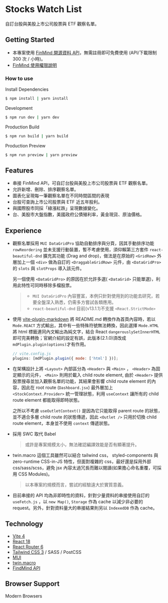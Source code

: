 # Stocks Watch List

自訂台股與美股上市公司股票與 ETF 觀察名單。

## Getting Started

- 本專案使用 [FinMind 開源資料 API](https://finmindtrade.com)，無需註冊即可免費使用 (API/下載限制 300 次 / 小時)。
- <a href="https://finmindtrade.com/analysis/#/Sponsor/sponsor" target="_blank">FinMind 使用權限說明</a>

### How to use

Install Dependencies

```bash
$ npm install | yarn install
```

Development

```bash
$ npm run dev | yarn dev
```

Production Build

```bash
$ npm run build | yarn build
```

Production Preview

```bash
$ npm run preview | yarn preview
```

## Features

- 串接 FinMind API，可自訂台股與美股上市公司股票與 ETF 觀察名單。
- 允許新增、刪除、排序觀察名單。
- 圖表化呈現每一筆觀察名單在不同時間區間的表現
- 台股可查詢上市公司股票與 ETF 近五年股利。
- 與國際股市同採「綠漲紅跌」呈現數據變化。
- 台、美股市大盤指數，美國政府公債殖利率，黃金現貨、原油價格。

## Experience

- 觀察名單採用 `MUI DataGridPro` 協助自動排序與分頁，因其手動排序功能 `rowReordering` 並未支援行動裝置，暫不考慮使用，須仰賴第三方套件 `react-beautiful-dnd` 擴充其功能 (Drag and drop)，做法是在原始的 `<GridRow>` 外層加上一個 `<div>` 做為自訂的 `<DraggableGridRow>` 元件，由 `<DataGridPro>` 的 `slots` 與 `slotProps` 導入該元件。

  另一個使用 `<DataGridPro>` 的原因在於允許多選( `<DataGrid>` 只能單選)，利用此特性可同時移除多檔股票。

  > - `MUI DataGridPro` 內容豐富，本例只針對使用到的功能去研究，若要全盤深入熟悉，仍需多方嘗試各類應用。
  > - `react-beautiful-dnd` 目前(v13.1.1)不支援 `<React.StrictMode>`

- 使用 [vite-plugin-markdown](https://github.com/hmsk/vite-plugin-markdown) 將 README.md 轉換作為首頁內容時，若以 `Mode.REACT` 方式輸出，其中有一些特殊符號無法轉換，因此選擇 `Mode.HTML` 將 html 標籤連同內文輸出為純文字，結合 React `dangerouslySetInnerHTML` 即可完美轉換；官網介紹的設定有誤，此版本(2.1.0)須改成 `mdPlugin.plugin(options)`才有作用。

  ```js
  // vite.config.js
  plugins: [mdPlugin.plugin({ mode: ['html'] })];
  ```

- 在架構設計上將 `<Layout>` 內部區分為 `<Header>` 與 `<Main>` ， `<Header>` 為固定顯示的元件， `<Main>` 則用於載入 child route element, 由於 `<Header>` 提供股票搜尋並加入觀察名單的功能，其結果會影響 child route element 的內容，因此在 root route (`Dashboard.jsx`) 最外層加上 `<StockContext.Provider>` 統一管理狀態，利用 `useContext` 讓所有的 child route element 都能取得即時狀態。

  之所以不考慮 `useOutletContext()` 是因為它只能取得 parent route 的狀態，並不適合多層 child route 的狀態傳遞，因此 `<Outlet />` 只用於切換 child route element，本身並不使用 `context` 傳遞狀態。

- 採用 SWC 取代 Babel
  > 或許是專案規模太小，無法確認編譯效能是否有顯著提升。
- twin.macro 這個工具雖然可以結合 tailwind css， styled-components 與 zero-runtime CSS-in-JS 特性，但面對複雜的 css，最好還是採用外部 css/sass/scss，避免 jsx 內容太過冗長而難以閱讀(如果擔心命名重覆，可採用 CSS Modules)。
  > 以本專案的規模而言，嘗試的經驗遠大於實質意義。
- 目前串接的 API 均為非即時性的資料，針對少量資料的串接使用自訂的 `useFetch.js` ，以 `new Map()`, `Storage` 作為 cache 以減少非必要的 request。另外，針對資料量大的串接結果則另以 `IndexedDB` 作為 cache。

## Technology

- [Vite 4](https://vitejs.dev/)
- [React 18](https://react.dev/reference/react)
- [React Router 6](https://reactrouter.com/)
- [Tailwind CSS 3](https://tailwindcss.com) / SASS / PostCSS
- [MUI](https://mui.com/)
- [twin.macro](https://www.npmjs.com/package/twin.macro)
- [FindMind API](https://finmindtrade.com/)

## Browser Support

Modern Browsers
